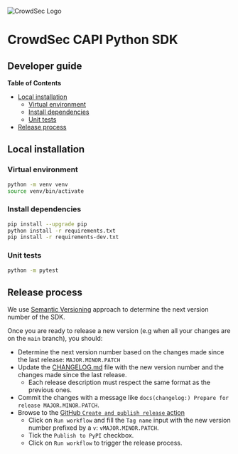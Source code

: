 ![CrowdSec Logo](images/logo_crowdsec.png)
# CrowdSec CAPI Python SDK

## Developer guide

<!-- START doctoc generated TOC please keep comment here to allow auto update -->
<!-- DON'T EDIT THIS SECTION, INSTEAD RE-RUN doctoc TO UPDATE -->
**Table of Contents**

- [Local installation](#local-installation)
  - [Virtual environment](#virtual-environment)
  - [Install dependencies](#install-dependencies)
  - [Unit tests](#unit-tests)
- [Release process](#release-process)

<!-- END doctoc generated TOC please keep comment here to allow auto update -->


## Local installation

### Virtual environment

```bash
python -m venv venv
source venv/bin/activate
```

### Install dependencies

```bash
pip install --upgrade pip
python install -r requirements.txt
pip install -r requirements-dev.txt
```

### Unit tests

```bash
python -m pytest
```

## Release process

We use [Semantic Versioning](https://semver.org/spec/v2.0.0.html) approach to determine the next version number of the SDK.

Once you are ready to release a new version (e.g when all your changes are on the `main` branch), you should:

- Determine the next version number based on the changes made since the last release: `MAJOR.MINOR.PATCH`
- Update the [CHANGELOG.md](../CHANGELOG.md) file with the new version number and the changes made since the last release.
  - Each release description must respect the same format as the previous ones.
- Commit the changes with a message like `docs(changelog:) Prepare for release MAJOR.MINOR.PATCH`.
- Browse to the [GitHub `Create and publish release` action](https://github.com/crowdsecurity/python-capi-sdk/actions/workflows/release.yml)
    - Click on `Run workflow` and fill the `Tag name` input with the new version number prefixed by a `v`: `vMAJOR.MINOR.PATCH`.
    - Tick the `Publish to PyPI` checkbox.
    - Click on `Run workflow` to trigger the release process.

 
